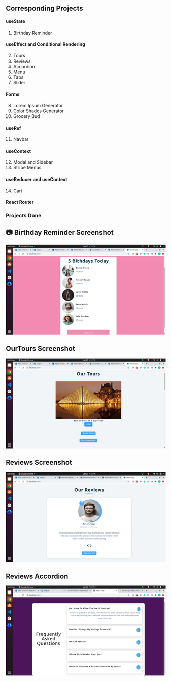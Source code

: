 ## Corresponding Projects

#### useState

1. Birthday Reminder

#### useEffect and Conditional Rendering

2. Tours
3. Reviews
4. Accordion
5. Menu
6. Tabs
7. Slider

#### Forms

8. Lorem Ipsum Generator
9. Color Shades Generator
10. Grocery Bud

#### useRef

11. Navbar

#### useContext

12. Modal and Sidebar
13. Stripe Menus

#### useReducer and useContext

14. Cart

#### React Router



### Projects  Done 
  ## :camera: Birthday Reminder Screenshot  
  ![screenshot](/src/tutorial/projects/screenshots/Birthdayreminder.png)

  ## OurTours Screenshot  
  ![screenshot](/src/tutorial/projects/screenshots/OurTours.png)

  ## Reviews Screenshot  
  ![screenshot](/src/tutorial/projects/screenshots/Reviews.png)
  
  ## Reviews Accordion  
  ![screenshot](/src/tutorial/projects/screenshots/Accordion.png)



